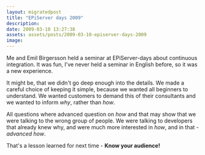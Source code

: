 ```yaml
---
layout: migratedpost
title: "EPiServer days 2009"
description:
date: 2009-03-10 13:27:38
assets: assets/posts/2009-03-10-episerver-days-2009
image: 
---
```


Me and Emil Birgersson held a seminar at EPiServer-days about continuous integration. It was fun, I've never held a seminar in English before, so it was a new experience.

It might be, that we didn't go deep enough into the details. We made a careful choice of keeping it simple, because we wanted all beginners to understand. We wanted customers to demand this of their consultants and we wanted to inform <em>why</em>, rather than <em>how</em>.

All questions where advanced question on <em>how</em> and that may show that we were talking to the wrong group of people. We were talking to developers that already knew why, and were much more interested in <em>how</em>, and in that - <em>advanced </em><em>how</em>.

That's a lesson learned for next time - <strong>Know your audience!</strong>
